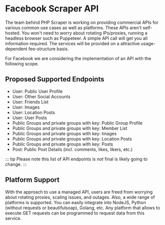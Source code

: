# Facebook Scraper API

The team behind PHP Scraper is working on providing commercial APIs for various common use cases as well as platforms. These APIs aren't self-hosted. You won't need to worry about rotating IPs/proxies, running a headless browser such as Puppeteer. A simple API call will get you all information required. The services will be provided on a attractive usage-dependent fee-structure basis.

For Facebook we are considering the implementation of an API with the following scope.

## Proposed Supported Endpoints

- User: Public User Profile
- User: Other Social Accounts
- User: Friends List
- User: Images
- User: Location Posts
- User: User Posts
- Public Groups and private groups with key: Public Group Profile
- Public Groups and private groups with key: Member List
- Public Groups and private groups with key: Images
- Public Groups and private groups with key: Location Posts
- Public Groups and private groups with key: Posts
- Post: Public Post Details (incl. comments, likes, likers, etc.)

::: tip
Please note this list of API endpoints is *not* final is likely going to change.
:::

## Platform Support

With the approach to use a managed API, users are freed from worrying about rotating proxies, scaling issues, and outages. Also, a wide range of platforms is supported. You can easily integrate into NodeJS, Python (without requests or beautifulsoap), Golang, etc. Any platform that allows to execute GET requests can be programmed to request data from this service.
